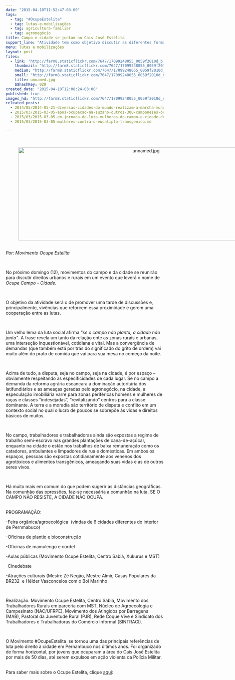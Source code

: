 ```yaml
---
date: "2015-04-10T11:52:47-03:00"
tags:
  - tag: "#OcupeEstelita"
  - tag: lutas-e-mobilizações
  - tag: agricultura-familiar
  - tag: agronegócio
title: Campo e cidade se juntam​ no Cais José Estelita
support_line: "Atividade tem como objetivo discutir as diferentes formas de luta do campo e da cidade "
menu: lutas e mobilizações
layout: post
files:
  - link: "http://farm8.staticflickr.com/7647/17099248055_0059f2010d_b.jpg"
    thumbnail: "http://farm8.staticflickr.com/7647/17099248055_0059f2010d_t.jpg"
    medium: "http://farm8.staticflickr.com/7647/17099248055_0059f2010d_z.jpg"
    small: "http://farm8.staticflickr.com/7647/17099248055_0059f2010d_n.jpg"
    title: unnamed.jpg
    $$hashKey: 029
created_date: "2015-04-10T12:08:24-03:00"
published: true
images_hd: "http://farm8.staticflickr.com/7647/17099248055_0059f2010d_n.jpg"
releated_posts:
  - 2014/05/2014-05-21-diversas-cidades-do-mundo-realizam-a-marcha-mundial-contra-a-monsanto.md
  - 2015/03/2015-03-05-apos-ocupacao-na-suzano-outros-300-camponeses-ocupam-predio-da-ctnbio-em-bsb.md
  - 2015/03/2015-03-05-em-jornada-de-luta-mulheres-do-campo-e-cidade-denunciam-o-capital.md
  - 2015/03/2015-03-05-mulheres-contra-o-eucalipto-transgenico.md

---
```

<div><em>​</em>

<div style="text-align:center">
<figure class="image" style="display:inline-block"><img alt="unnamed.jpg" height="297" src="http://farm8.staticflickr.com/7647/17099248055_0059f2010d_b.jpg" width="800" />
<figcaption></figcaption>
</figure>
</div>
</div>

<div>&nbsp;</div>

<div><em>Por: Movimento Ocupe Estelita</em></div>

<div>
<p>&nbsp;</p>

<p>No pr&oacute;ximo domingo (12), movimentos do campo e da cidade se reunir&atilde;o para discutir direitos urbanos e rurais em um evento que lever&aacute; o nome de <em>Ocupe Campo - Cidade.</em></p>

<p>&nbsp;</p>

<p>O objetivo da atividade ser&aacute; o de promover uma tarde de discuss&otilde;es e, principalmente, viv&ecirc;ncias que reforcem essa proximidade e gerem uma coopera&ccedil;&atilde;o entre as lutas.</p>

<p>&nbsp;</p>

<p>Um velho lema da luta social afirma <em>&quot;se o campo n&atilde;o planta, a cidade n&atilde;o janta&quot;</em>. A frase revela um tanto da rela&ccedil;&atilde;o ente as zonas rurais e urbanas, uma interse&ccedil;&atilde;o inquestion&aacute;vel, cotidiana e vital. Mas a converg&ecirc;ncia de demandas (que tamb&eacute;m est&aacute; por tr&aacute;s do significado do grito de ordem) vai muito al&eacute;m do prato de comida que vai para sua mesa no come&ccedil;o da noite.</p>

<p>&nbsp;</p>

<p>Acima de tudo, a disputa, seja no campo, seja na cidade, &eacute; por espa&ccedil;o &ndash; obviamente respeitando as especificidades de cada lugar. Se no campo a demanda da reforma agr&aacute;ria escancara a domina&ccedil;&atilde;o autorit&aacute;ria dos latifundi&aacute;rios e as amea&ccedil;as geradas pel​o a​groneg&oacute;cio, na cidade, a especula&ccedil;&atilde;o imobili&aacute;ria varre para zonas perif&eacute;ricas homens e mulheres de ra&ccedil;as e classes &ldquo;indesejadas&rdquo;, &ldquo;revitalizando&rdquo; centros para a classe dominante. A terra e a moradia s&atilde;o territ&oacute;rio de disputa e conflito em um contexto social no qual o lucro de poucos se sobrep&otilde;e &agrave;s vidas e direitos b&aacute;sicos de muitos.</p>

<p>&nbsp;</p>

<p>No campo, trabalhadores e trabalhadoras ainda s&atilde;o expostas a regime de trabalho semi-escravo nas grandes planta&ccedil;&otilde;es de cana-de-a&ccedil;&uacute;car, enquanto na cidade o est&atilde;o nos trabalhos de baixa remunera&ccedil;&atilde;o como os catadores, ambulantes e limpadores de rua e dom&eacute;sticas. Em ambos os espa&ccedil;os, pessoas s&atilde;o expostas cotidianamente aos venenos dos agrot&oacute;xicos e alimentos transg&ecirc;nicos, amea&ccedil;ando suas vidas e as de outros seres vivos.</p>

<p>&nbsp;</p>

<p>H&aacute; muito mais em comum do que podem sugerir as dist&acirc;ncias geogr&aacute;ficas. Na comunh&atilde;o das opress&otilde;es, faz-se necess&aacute;ria a comunh&atilde;o na luta. SE O CAMPO N&Atilde;O RESISTE, A CIDADE N&Atilde;O OCUPA.</p>
</div>

<p><br />
PROGRAMA&Ccedil;&Atilde;O:</p>

<p>-Feira org&acirc;nica/agroecol&oacute;gica &nbsp;(vindas de 6 cidades diferentes do interior de Pernmabuco)</p>

<p>-Oficinas de plantio e bioconstru&ccedil;&atilde;o</p>

<div dir="ltr">-Oficinas de mamulengo e cordel
<p>-Aulas p&uacute;blicas (Movimento Ocupe Estelita, Centro Sabi&aacute;, Xukurus e MST)</p>

<p>-Cinedebate</p>

<p>-Atra&ccedil;&otilde;es culturais (Mestre Z&eacute; Neg&atilde;o, Mestre Almir, Casas Populares da BR232&nbsp; e H&eacute;lder Vasconcelos com o Boi Marinho</p>

<p>&nbsp;</p>

<p>Realiza&ccedil;&atilde;o: Movimento Ocupe Estelita, Centro Sabi&aacute;, Movimento dos Trabalhadores Rurais​ em parceria com MST, N&uacute;cleo de Agroecologia e Campesinato (NAC/UFRPE), Movimento dos Atingidos por Barragens (MAB), Pastoral da Juventude Rural (PJR), Rede Coque Vive e Sindicato dos Trabalhadores e Trabalhadoras do Com&eacute;rcio Informal (SINTRACI).</p>

<p>&nbsp;</p>

<p>O Movimento #OcupeEstelita&nbsp; se tornou uma das principais refer&ecirc;ncias de luta pelo direito &agrave; cidade em Pernambuco nos &uacute;ltimos anos. Foi organizado de forma horizontal, por jovens que ocuparam a &aacute;rea do Cais Jos&eacute; Estelita por mais de 50 dias, at&eacute; serem expulsos em a&ccedil;&atilde;o violenta da Pol&iacute;cia Militar.</p>

<div>​&nbsp;</div>
</div>

<div dir="ltr">
<div>Para saber mais sobre o Ocupe Estelita, clique <a href="https://www.facebook.com/events/825284090860086/">aqui</a>:​</div>
</div>

<p>&nbsp;</p>
